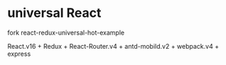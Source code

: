 # universal React

fork react-redux-universal-hot-example

React.v16 + Redux + React-Router.v4 + antd-mobild.v2 + webpack.v4 + express



